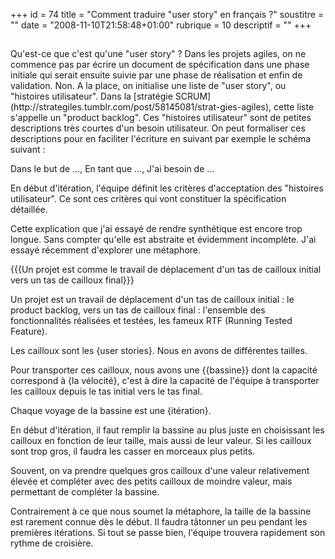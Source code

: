 +++
id = 74
title = "Comment traduire \"user story\" en français ?"
soustitre = ""
date = "2008-11-10T21:58:48+01:00"
rubrique = 10
descriptif = ""
+++

<h2></h2>
Qu'est-ce que c'est qu'une "user story" ? Dans les projets agiles, on ne commence pas par écrire un document de spécification dans une phase initiale qui serait ensuite suivie par une phase de réalisation et enfin de validation. Non. A la place, on initialise une liste de "user story", ou "histoires utilisateur". Dans la [stratégie SCRUM](http://strategiles.tumblr.com/post/58145081/strat-gies-agiles), cette liste s'appelle un "product backlog". Ces "histoires utilisateur" sont de petites descriptions très courtes d'un besoin utilisateur. On peut formaliser ces descriptions pour en faciliter l'écriture en suivant par exemple le schéma suivant : 

Dans le but de ..., En tant que ..., J'ai besoin de ...

En début d'itération, l'équipe définit les critères d'acceptation des "histoires utilisateur". Ce sont ces critères qui vont constituer la spécification détaillée.

Cette explication que j'ai essayé de rendre synthétique est encore trop longue. Sans compter qu'elle est abstraite et évidemment incomplète. J'ai essayé récemment d'explorer une métaphore.

{{{Un projet est comme le travail de déplacement d'un tas de cailloux initial vers un tas de cailloux final}}}

Un projet est un travail de déplacement d'un tas de cailloux initial : le product backlog, vers un tas de cailloux final : l'ensemble des fonctionnalités réalisées et testées, les fameux RTF (Running Tested Feature).

Les cailloux sont les {user stories}. Nous en avons de différentes tailles. 

Pour transporter ces cailloux, nous avons une {{bassine}} dont la capacité correspond à {la vélocité}, c'est à dire la capacité de l'équipe à transporter les cailloux depuis le tas initial vers le tas final.

Chaque voyage de la bassine est une {itération}.

En début d'itération, il faut remplir la bassine au plus juste en choisissant les cailloux en fonction de leur taille, mais aussi de leur valeur. Si les cailloux sont trop gros, il faudra les casser en morceaux plus petits.

Souvent, on va prendre quelques gros cailloux d'une valeur relativement élevée et compléter avec des petits cailloux de moindre valeur, mais permettant de compléter la bassine.

Contrairement à ce que nous soumet la métaphore, la taille de la bassine est rarement connue dès le début. Il faudra tâtonner un peu pendant les premières itérations. Si tout se passe bien, l'équipe trouvera rapidement son rythme de croisière.